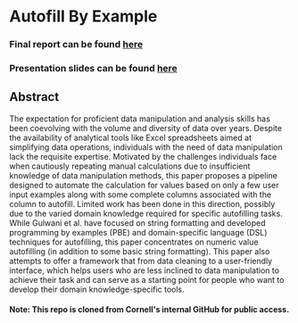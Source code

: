 # Autofill By Example
### Final report can be found [here](https://github.com/aryas0ng/autofill-by-example/blob/main/Autofilling_by_Example.pdf)
### Presentation slides can be found [here](https://docs.google.com/presentation/d/1Cfo2slUyFRgQeCPDv1Cei759QSpyit6B0xeZU950Fzc/edit?usp=sharing)
## Abstract
The expectation for proficient data manipulation and analysis skills has been coevolving with the volume and diversity of data over years. Despite the availability of analytical tools like Excel spreadsheets aimed at simplifying data operations, individuals with the need of data manipulation lack the requisite expertise. Motivated by the challenges individuals face when cautiously repeating manual calculations due to insufficient knowledge of data manipulation methods, this paper proposes a pipeline designed to automate the calculation for values based on only a few user input examples along with some complete columns associated with the column to autofill. Limited work has been done in this direction, possibly due to the varied domain knowledge required for specific autofilling tasks. While Gulwani et al. have focused on string formatting and developed programming by examples (PBE) and domain-specific language (DSL) techniques for autofilling, this paper concentrates on numeric value autofilling (in addition to some basic string formatting). This paper also attempts to offer a framework that from data cleaning to a user-friendly interface, which helps users who are less inclined to data manipulation to achieve their task and can serve as a starting point for people who want to develop their domain knowledge-specific tools.

#### Note: This repo is cloned from Cornell's internal GitHub for public access.
